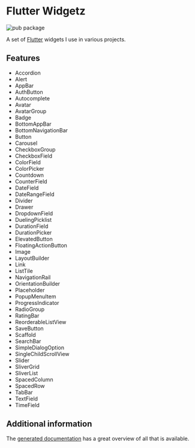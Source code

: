 # Flutter Widgetz

![pub package](https://img.shields.io/pub/v/flutter_widgetz)

A set of [Flutter](https://flutter.dev) widgets I use in various projects.

## Features

- Accordion
- Alert
- AppBar
- AuthButton
- Autocomplete
- Avatar
- AvatarGroup
- Badge
- BottomAppBar
- BottomNavigationBar
- Button
- Carousel
- CheckboxGroup
- CheckboxField
- ColorField
- ColorPicker
- Countdown
- CounterField
- DateField
- DateRangeField
- Divider
- Drawer
- DropdownField
- DuelingPicklist
- DurationField
- DurationPicker
- ElevatedButton
- FloatingActionButton
- Image
- LayoutBuilder
- Link
- ListTile
- NavigationRail
- OrientationBuilder
- Placeholder
- PopupMenuItem
- ProgressIndicator
- RadioGroup
- RatingBar
- ReorderableListView
- SaveButton
- Scaffold
- SearchBar
- SimpleDialogOption
- SingleChildScrollView
- Slider
- SliverGrid
- SliverList
- SpacedColumn
- SpacedRow
- TabBar
- TextField
- TimeField

## Additional information

The [generated documentation](https://pub.dev/documentation/flutter_widgetz/latest) has a great overview of all that is available.
